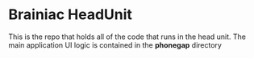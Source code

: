 # Brainiac HeadUnit

This is the repo that holds all of the code that runs in the head unit.  The main application UI logic is contained in the **phonegap** directory

